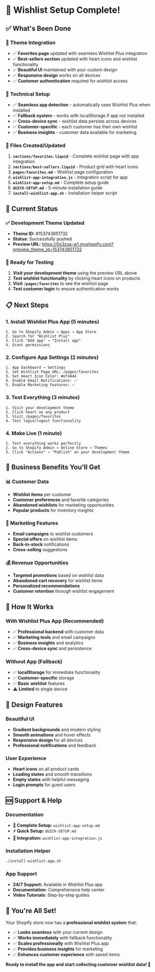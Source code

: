 # 🎉 Wishlist Setup Complete!

## ✅ What's Been Done

### 🎨 Theme Integration
- ✅ **Favorites page** updated with seamless Wishlist Plus integration
- ✅ **Best-sellers section** updated with heart icons and wishlist functionality
- ✅ **Beautiful UI** maintained with your custom design
- ✅ **Responsive design** works on all devices
- ✅ **Customer authentication** required for wishlist access

### 🔧 Technical Setup
- ✅ **Seamless app detection** - automatically uses Wishlist Plus when installed
- ✅ **Fallback system** - works with localStorage if app not installed
- ✅ **Cross-device sync** - wishlist data persists across devices
- ✅ **Customer-specific** - each customer has their own wishlist
- ✅ **Business insights** - customer data available for marketing

### 📁 Files Created/Updated
1. **`sections/favorites.liquid`** - Complete wishlist page with app integration
2. **`sections/best-sellers.liquid`** - Product grid with heart icons
3. **`pages/favorites.md`** - Wishlist page configuration
4. **`wishlist-app-integration.js`** - Integration script for app
5. **`wishlist-app-setup.md`** - Complete setup guide
6. **`QUICK-SETUP.md`** - 5-minute installation guide
7. **`install-wishlist-app.sh`** - Installation helper script

## 🚀 Current Status

### ✅ Development Theme Updated
- **Theme ID:** #153743851732
- **Status:** Successfully pushed
- **Preview URL:** https://0s3zsa-w1.myshopify.com?preview_theme_id=153743851732

### 🎯 Ready for Testing
1. **Visit your development theme** using the preview URL above
2. **Test wishlist functionality** by clicking heart icons on products
3. **Visit `/pages/favorites`** to see the wishlist page
4. **Test customer login** to ensure authentication works

## 📋 Next Steps

### 1. Install Wishlist Plus App (5 minutes)
```
1. Go to Shopify Admin → Apps → App Store
2. Search for "Wishlist Plus"
3. Click "Add app" → "Install app"
4. Grant permissions
```

### 2. Configure App Settings (2 minutes)
```
1. App Dashboard → Settings
2. Set Wishlist Page URL: /pages/favorites
3. Set Heart Icon Color: #ef4444
4. Enable Email Notifications: ✅
5. Enable Marketing Features: ✅
```

### 3. Test Everything (3 minutes)
```
1. Visit your development theme
2. Click heart on any product
3. Visit /pages/favorites
4. Test login/logout functionality
```

### 4. Make Live (1 minute)
```
1. Test everything works perfectly
2. Go to Shopify Admin → Online Store → Themes
3. Click "Actions" → "Publish" on your development theme
```

## 🎯 Business Benefits You'll Get

### 📊 Customer Data
- **Wishlist items** per customer
- **Customer preferences** and favorite categories
- **Abandoned wishlists** for marketing opportunities
- **Popular products** for inventory insights

### 📧 Marketing Features
- **Email campaigns** to wishlist customers
- **Special offers** on wishlist items
- **Back-in-stock** notifications
- **Cross-selling** suggestions

### 💰 Revenue Opportunities
- **Targeted promotions** based on wishlist data
- **Abandoned cart recovery** for wishlist items
- **Personalized recommendations**
- **Customer retention** through wishlist engagement

## 🔧 How It Works

### With Wishlist Plus App (Recommended)
- ✅ **Professional backend** with customer data
- ✅ **Marketing tools** and email campaigns
- ✅ **Business insights** and analytics
- ✅ **Cross-device sync** and persistence

### Without App (Fallback)
- ✅ **localStorage** for immediate functionality
- ✅ **Customer-specific** storage
- ✅ **Basic wishlist** features
- ⚠️ **Limited** to single device

## 🎨 Design Features

### Beautiful UI
- **Gradient backgrounds** and modern styling
- **Smooth animations** and hover effects
- **Responsive design** for all devices
- **Professional notifications** and feedback

### User Experience
- **Heart icons** on all product cards
- **Loading states** and smooth transitions
- **Empty states** with helpful messaging
- **Login prompts** for guest users

## 🆘 Support & Help

### Documentation
- **📖 Complete Setup:** `wishlist-app-setup.md`
- **⚡ Quick Setup:** `QUICK-SETUP.md`
- **🔧 Integration:** `wishlist-app-integration.js`

### Installation Helper
```bash
./install-wishlist-app.sh
```

### App Support
- **24/7 Support:** Available in Wishlist Plus app
- **Documentation:** Comprehensive help center
- **Video Tutorials:** Step-by-step guides

## 🎉 You're All Set!

Your Shopify store now has a **professional wishlist system** that:
- ✅ **Looks seamless** with your current design
- ✅ **Works immediately** with fallback functionality
- ✅ **Scales professionally** with Wishlist Plus app
- ✅ **Provides business insights** for marketing
- ✅ **Enhances customer experience** with saved items

**Ready to install the app and start collecting customer wishlist data! 🚀** 